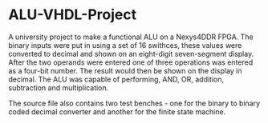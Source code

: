 # ALU-VHDL-Project

A university project to make a functional ALU on a Nexys4DDR FPGA. The binary inputs were put in using a set of 16 swithces, these values were converted to decimal and shown on an eight-digit seven-segment display. After the two operands were entered one of three operations was entered as a four-bit number. The result would then be shown on the display in decimal. The ALU was capable of performing, AND, OR, addition, subtraction and multiplication.

The source file also contains two test benches - one for the binary to binary coded decimal converter and another for the finite state machine.
